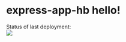 # express-app-hb hello!

Status of last deployment: <br>
<img src="https://github.com/Volodymyr-1967/express-app-hb/workflows/CI-CD-Pipeline-to-AWS-express-app-hb/badge.svg?branch=master"><br>
